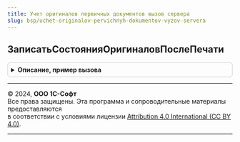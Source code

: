 ```yaml
---
title: Учет оригиналов первичных документов вызов сервера
slug: bsp/uchet-originalov-pervichnyh-dokumentov-vyzov-servera
---
```



## ЗаписатьСостоянияОригиналовПослеПечати
<details style="margin: 1em 0; padding: 0.5em; border: 1px solid #ccc; border-radius: 6px;">

<summary style="font-weight: bold; cursor: pointer;">Описание, пример вызова</summary>

```bsl

// Устарела. Следует использовать УчетОригиналовПервичныхДокументовКлиент.ЗаписатьСостоянияОригиналовПослеПечати.
// Вызывается для записи состояний оригиналов печатных форм в регистр, после печати формы.
//
//	Параметры:
//  ОбъектыПечати - СписокЗначений - список ссылок на объекты печати.
//  СписокПечати - СписокЗначений - список с именами макетов и представлениями печатных форм.
//   Записано - Булево - признак того, что состояние документа записано в регистр.
//
Процедура ЗаписатьСостоянияОригиналовПослеПечати(ОбъектыПечати, СписокПечати, Записано = Ложь) Экспорт
```

Пример вызова
```bsl
УчетОригиналовПервичныхДокументовВызовСервера.ЗаписатьСостоянияОригиналовПослеПечати(ОбъектыПечати, СписокПечати, Записано);
```
</details>

---

© 2024, **ООО 1С-Софт**  
Все права защищены. Эта программа и сопроводительные материалы предоставляются  
в соответствии с условиями лицензии [Attribution 4.0 International (CC BY 4.0)](https://creativecommons.org/licenses/by/4.0/legalcode).

---
